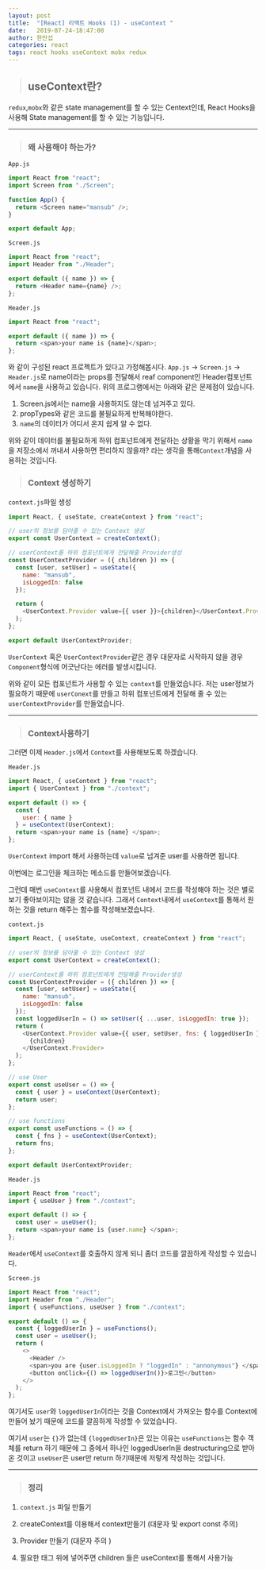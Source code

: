 ```yaml
---
layout: post
title:  "[React] 리액트 Hooks (1) - useContext "
date:   2019-07-24-18:47:00
author: 한만섭
categories: react
tags: react hooks useContext mobx redux
---
```




> ##  useContext란?

`redux`,`mobx`와 같은 state management를 할 수 있는 Centext인데, React Hooks을 사용해 State management를 할 수 있는 기능입니다.  



***



> ### 왜 사용해야 하는가?



`App.js`

```js
import React from "react";
import Screen from "./Screen";

function App() {
  return <Screen name="mansub" />;
}

export default App;
```



`Screen.js`

```js
import React from "react";
import Header from "./Header";

export default ({ name }) => {
  return <Header name={name} />;
};

```



`Header.js`

```js
import React from "react";

export default ({ name }) => {
  return <span>your name is {name}</span>;
};

```

와 같이 구성된 react 프로젝트가 있다고 가정해봅시다. `App.js` -> `Screen.js` -> `Header.js`로 name이라는 props를 전달해서 reaf component인 Header컴포넌트에서 `name`을 사용하고 있습니다. 위의 프로그램에서는 아래와 같은 문제점이 있습니다.  

1. Screen.js에서는 name을 사용하지도 않는데 넘겨주고 있다.   
2. propTypes와 같은 코드를 불필요하게 반복해야한다.   
3. `name`의 데이터가 어디서 온지 쉽게 알 수 없다.    

 

위와 같이 데이터를 불필요하게 하위 컴포넌트에게 전달하는 상황을 막기 위해서 `name`을 저장소에서 꺼내서 사용하면 편리하지 않을까? 라는 생각을 통해`Context`개념을 사용하는 것입니다.  



> ### Context 생성하기 



 `context.js`파일 생성 

```js
import React, { useState, createContext } from "react";

// user의 정보를 담아줄 수 있는 Context 생성
export const UserContext = createContext();

// userContext를 하위 컴포넌트에게 전달해줄 Provider생성
const UserContextProvider = ({ children }) => { 
  const [user, setUser] = useState({
    name: "mansub",
    isLoggedIn: false
  });

  return (
    <UserContext.Provider value={{ user }}>{children}</UserContext.Provider>
  );
};

export default UserContextProvider;

```

`UserContext` 혹은 `UserContextProvider`같은 경우 대문자로 시작하지 않을 경우 `Component`형식에 어긋난다는 에러를 발생시킵니다.  



위와 같이 모든 컴포넌트가 사용할 수 있는 `context`를 만들었습니다. 저는 user정보가 필요하기 때문에 `userConext`를 만들고 하위 컴포넌트에게 전달해 줄 수 있는 `userContextProvider`를 만들었습니다.  





***



> ### Context사용하기 



그러면 이제 `Header.js`에서 `Context`를 사용해보도록 하겠습니다.  



`Header.js` 

```js
import React, { useContext } from "react";
import { UserContext } from "./context";

export default () => {
  const {
    user: { name }
  } = useContext(UserContext);
  return <span>your name is {name} </span>;
};


```

`UserContext` import 해서 사용하는데 `value`로 넘겨준 user를 사용하면 됩니다.  



이번에는 로그인을 체크하는 메소드를 만들어보겠습니다.  

그런데 매번 `useContext`를 사용해서 컴포넌트 내에서 코드를 작성해야 하는 것은 별로 보기 좋아보이지는 않을 것 같습니다. 그래서 `Context`내에서 `useContext`를 통해서 원하는 것을 return 해주는 함수를 작성해보겠습니다.  



`context.js`

```js
import React, { useState, useContext, createContext } from "react";

// user의 정보를 담아줄 수 있는 Context 생성
export const UserContext = createContext();

// userContext를 하위 컴포넌트에게 전달해줄 Provider생성
const UserContextProvider = ({ children }) => {
  const [user, setUser] = useState({
    name: "mansub",
    isLoggedIn: false
  });
  const loggedUserIn = () => setUser({ ...user, isLoggedIn: true });
  return (
    <UserContext.Provider value={{ user, setUser, fns: { loggedUserIn } }}>
      {children}
    </UserContext.Provider>
  );
};

// use User
export const useUser = () => {
  const { user } = useContext(UserContext);
  return user;
};

// use functions
export const useFunctions = () => {
  const { fns } = useContext(UserContext);
  return fns;
};

export default UserContextProvider;

```







`Header.js`

```js
import React from "react";
import { useUser } from "./context";

export default () => {
  const user = useUser();
  return <span>your name is {user.name} </span>;
};

```



`Header`에서 `useContext`를 호출하지 않게 되니 좀더 코드를 깔끔하게 작성할 수 있습니다.  



`Screen.js`

```js
import React from "react";
import Header from "./Header";
import { useFunctions, useUser } from "./context";

export default () => {
  const { loggedUserIn } = useFunctions();
  const user = useUser();
  return (
    <>
      <Header />
      <span>you are {user.isLoggedIn ? "loggedIn" : "annonymous"} </span>
      <button onClick={() => loggedUserIn()}>로그인</button>
    </>
  );
};

```

여기서도 `user`와 `loggedUserIn`이라는 것을 Context에서 가져오는 함수를 Context에 만들어 놨기 때문에 코드를 깔끔하게 작성할 수 있었습니다.  



여기서 `user`는 `{}`가 없는데 `{loggedUserIn}`은 있는 이유는 `useFunctions`는 함수 객체를 return 하기 때문에 그 중에서 하나인 loggedUserIn을 destructuring으로 받아온 것이고 `useUser`은 user만 return 하기때문에 저렇게 작성하는 것입니다.  



***



> ### 정리 

1. `context.js` 파일 만들기 

2. createContext를 이용해서 context만들기 (대문자 및 export const 주의)  
3. Provider 만들기 (대문자 주의 )
4. 필요한 태그 위에 넣어주면 children 들은 useContext를 통해서 사용가능 
